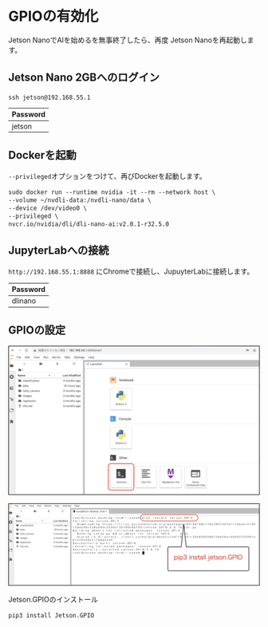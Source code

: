 # GPIOの有効化

Jetson NanoでAIを始めるを無事終了したら、再度 Jetson Nanoを再起動します。

## Jetson Nano 2GBへのログイン

```
ssh jetson@192.168.55.1
```

|Password|
|:--|
|jetson|

## Dockerを起動

`--privileged`オプションをつけて、再びDockerを起動します。

```
sudo docker run --runtime nvidia -it --rm --network host \
--volume ~/nvdli-data:/nvdli-nano/data \
--device /dev/video0 \
--privileged \
nvcr.io/nvidia/dli/dli-nano-ai:v2.0.1-r32.5.0
```

## JupyterLabへの接続

`http://192.168.55.1:8888` にChromeで接続し、JupuyterLabに接続します。

|Password|
|:--|
|dlinano|

## GPIOの設定

![](./img/gpio01.jpg)

![](./img/gpio02.jpg)

Jetson.GPIOのインストール

```
pip3 install Jetson.GPIO
```

